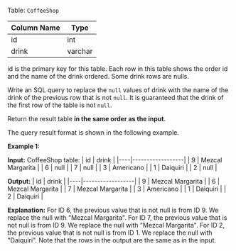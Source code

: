﻿
Table:  `CoffeeShop`

| Column Name | Type    |
|-------------|---------|
| id          | int     |
| drink       | varchar |

id is the primary key for this table.
Each row in this table shows the order id and the name of the drink ordered. Some drink rows are nulls.

Write an SQL query to replace the  `null`  values of drink with the name of the drink of the previous row that is not  `null`. It is guaranteed that the drink of the first row of the table is not  `null`.

Return the result table  **in the same order as the input**.

The query result format is shown in the following example.

**Example 1:**

**Input:** 
CoffeeShop table:
| id | drink            |
|----|------------------|
| 9  | Mezcal Margarita |
| 6  | null             |
| 7  | null             |
| 3  | Americano        |
| 1  | Daiquiri         |
| 2  | null             |

**Output:** 
| id | drink            |
|----|------------------|
| 9  | Mezcal Margarita |
| 6  | Mezcal Margarita |
| 7  | Mezcal Margarita |
| 3  | Americano        |
| 1  | Daiquiri         |
| 2  | Daiquiri         |

**Explanation:** 
For ID 6, the previous value that is not null is from ID 9. We replace the null with "Mezcal Margarita".
For ID 7, the previous value that is not null is from ID 9. We replace the null with "Mezcal Margarita".
For ID 2, the previous value that is not null is from ID 1. We replace the null with "Daiquiri".
Note that the rows in the output are the same as in the input.
